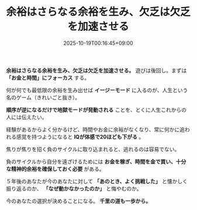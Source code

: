 ﻿---
title: "余裕はさらなる余裕を生み、欠乏は欠乏を加速させる"
date: 2025-10-19T00:16:45+09:00
draft: false
---

**余裕はさらなる余裕を生み、欠乏は欠乏を加速させる。** 遊びは後回し。まずは **「お金と時間」にフォーカス** する。

何が何でも最低限の余裕を生み出せば **イージーモード** に入るのが、人生という名のゲーム（きれいごと抜き）。

**順序が逆になるだけで地獄モードが発動される** ことを、とくに人生これからの人には伝えたい。



経験があるからよく分かるけど、時間やお金に余裕がなくなり、常に何かに追われる感覚を持つようになると **IQが体感で20ほども下がる** 。

焦りが焦りを招く負のサイクルに取り込まれると、逃れるのは容易でない。



負のサイクルから自分を遠ざけるためには **お金を稼ぎ、時間を金で買い、十分な精神的余裕を確保しておく必要** がある。

５年後のあなたが今のあなたに対して **「あのとき、よく挑戦した」** と懐かしく振り返るのか、 **「なぜ動かなかったのか」** と悔やむのか。

今のあなたの選択が決めることになる。 **千里の道も一歩から。**